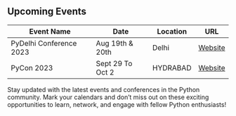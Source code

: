 ## Upcoming Events


| Event Name       | Date    | Location  | URL                       |
|------------------|---------|-----------|---------------------------|
| PyDelhi Conference 2023         | Aug 19th & 20th | Delhi  | [Website](https://conference.pydelhi.org/) |
| PyCon 2023       | Sept 29 To Oct 2 | HYDRABAD  | [Website](https://in.pycon.org/2023/) |


Stay updated with the latest events and conferences in the Python
community. Mark your calendars and don’t miss out on these exciting
opportunities to learn, network, and engage with fellow Python
enthusiasts!
